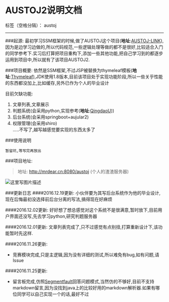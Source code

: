 # AUSTOJ2说明文档

标签（空格分隔）： austoj

---

###起源:
最初学习SSM框架的时候,做了AUSTOJ这个项目(**地址**:[AUSTOJ-LINK][1]),因为是边学习边做的,所以代码规范,一些逻辑处理等做的都不是很好,比较适合入门的同学参考下.实习后打算把项目重构下,添加一些其他功能,把自己学习到的都逐步运用到项目中,所以就有了该项目AUSTOJ2.


###项目概要:
依然是SSM框架,不过JSP被替换为thymeleaf模板(**地址**:[Thymeleaf][2]),JDK使用1.8版本,目前该项目处于实现功能阶段,所以一些关乎性能的东西都没加上,比如缓存,另外已作为个人的毕业设计

目前欠缺功能:
1. 文章列表,文章展示<br>
2. 判题系统(会采用python,实现参考(**地址**:[QingdaoU][3]))<br>
3. 后台系统(会采用springboot+aujular2)<br>
4. 权限管理(会采用shiro)<br>
.....不写了,越写越感觉要实现的东西太多了<br>

###使用说明

    暂留坑,等写完再放出


###项目地址:
> 地址: http://mrdear.cn:8080/austoj  (个人的渣渣服务器)


![这里写图片描述](http://img.blog.csdn.net/20161125092128864)



###更新日志
####2016.12.19更新:
小伙伴要为其写后台系统作为他的毕业设计,现在后悔最初没选择前后台分离的写法,搞得现在好麻烦

####2016.12.02更新:
好好想了想总感觉对这个系统不是很满意,暂时放下,目前用户界面还没写,先去学习python,研究判题服务器

####2016.12.01更新:
文章列表完成了,只不过感觉有点别扭,打算重新设计下,该功能暂时先这样.

####2016.11.26更新:
* 竞赛模块完成,只是主逻辑,因为没有详细的测试,所以难免有bug,如有问题,请Issue

####2016.11.25更新:

* 留言板完成,仿照[Segmentfault][4]回答问题模式,当然仿的不够好,目前不支持markdown留言,因为没找到java上的比较好用的markdown解析器.如果有哪位同学可以自己实现一个的话,最好不过


  [1]: https://github.com/nl101531/AUSTOJ
  [2]: https://github.com/thymeleaf/thymeleaf
  [3]: https://github.com/QingdaoU/JudgeServer
  [4]: http://segmentfault.com/
